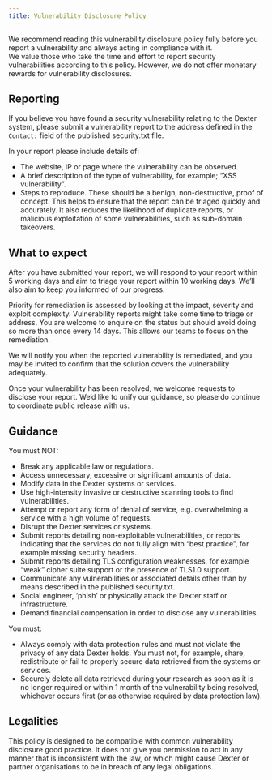 ```yaml
---
title: Vulnerability Disclosure Policy
---
```


We recommend reading this vulnerability disclosure policy fully before you report a vulnerability and always acting in compliance with it.<br/>
We value those who take the time and effort to report security vulnerabilities according to this policy. However, we do not offer monetary rewards for vulnerability disclosures.

## Reporting

If you believe you have found a security vulnerability relating to the Dexter system, please submit a vulnerability report to the address defined in the `Contact:` field of the published security.txt file.

In your report please include details of:

- The website, IP or page where the vulnerability can be observed.
- A brief description of the type of vulnerability, for example; “XSS vulnerability”.
- Steps to reproduce. These should be a benign, non-destructive, proof of concept. This helps to ensure that the report can be triaged quickly and accurately. It also reduces the likelihood of duplicate reports, or malicious exploitation of some vulnerabilities, such as sub-domain takeovers.

## What to expect

After you have submitted your report, we will respond to your report within 5 working days and aim to triage your report within 10 working days. We’ll also aim to keep you informed of our progress.

Priority for remediation is assessed by looking at the impact, severity and exploit complexity. Vulnerability reports might take some time to triage or address. You are welcome to enquire on the status but should avoid doing so more than once every 14 days. This allows our teams to focus on the remediation.

We will notify you when the reported vulnerability is remediated, and you may be invited to confirm that the solution covers the vulnerability adequately.

Once your vulnerability has been resolved, we welcome requests to disclose your report. We’d like to unify our guidance, so please do continue to coordinate public release with us.

## Guidance

You must NOT:

- Break any applicable law or regulations.
- Access unnecessary, excessive or significant amounts of data.
- Modify data in the Dexter systems or services.
- Use high-intensity invasive or destructive scanning tools to find vulnerabilities.
- Attempt or report any form of denial of service, e.g. overwhelming a service with a high volume of requests.
- Disrupt the Dexter services or systems.
- Submit reports detailing non-exploitable vulnerabilities, or reports indicating that the services do not fully align with “best practice”, for example missing security headers.
- Submit reports detailing TLS configuration weaknesses, for example “weak” cipher suite support or the presence of TLS1.0 support.
- Communicate any vulnerabilities or associated details other than by means described in the published security.txt.
- Social engineer, ‘phish’ or physically attack the Dexter staff or infrastructure.
- Demand financial compensation in order to disclose any vulnerabilities.

You must:

- Always comply with data protection rules and must not violate the privacy of any data Dexter holds. You must not, for example, share, redistribute or fail to properly secure data retrieved from the systems or services.
- Securely delete all data retrieved during your research as soon as it is no longer required or within 1 month of the vulnerability being resolved, whichever occurs first (or as otherwise required by data protection law).

## Legalities

This policy is designed to be compatible with common vulnerability disclosure good practice. It does not give you permission to act in any manner that is inconsistent with the law, or which might cause Dexter or partner organisations to be in breach of any legal obligations.
